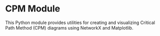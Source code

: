 # CPM Module

This Python module provides utilities for creating and visualizing Critical Path Method (CPM) diagrams using NetworkX and Matplotlib.

